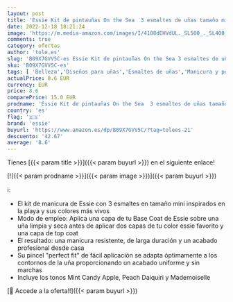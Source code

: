```yaml
---
layout: post
title: 'Essie Kit de pintauñas On the Sea  3 esmaltes de uñas tamaño mini  Acabado brillante y Larga duración  Tonos: Mint Candy Apple  Peach Daiquiri  Mademoiselle'
date: 2022-12-18 18:21:24
image: 'https://m.media-amazon.com/images/I/4108dEHVdUL._SL500_._SL400_.jpg'
comments: true
category: ofertas
author: 'tole.es'
slug: 'B09X7GVV5C-es Essie Kit de pintauñas On the Sea 3 esmaltes de uñas...'
sku: 'B09X7GVV5C-es'
tags: [ 'Belleza','Diseños para uñas','Esmaltes de uñas','Manicura y pedicura','apple','essie','🇪🇸', ]
actualPrice: 8.6 EUR
currency: EUR
price: 8.6
comparePrice: 15.0 EUR
prodname: 'Essie Kit de pintauñas On the Sea  3 esmaltes de uñas tamaño mini  Acabado brillante y Larga duración  Tonos: Mint Candy Apple  Peach Daiquiri  Mademoiselle'
country: 'es'
flag: '🇪🇸'
brand: 'essie'
buyurl: 'https://www.amazon.es/dp/B09X7GVV5C/?tag=tolees-21'
descuento: '42.67'
average: '8.6'
---
```


Tienes [{{< param title >}}]({{< param buyurl >}}) en el siguiente enlace!

[![{{< param prodname >}}]({{< param image >}})]({{< param buyurl >}})

ℹ️:

- El kit de manicura de Essie con 3 esmaltes en tamaño mini inspirados en la playa y sus colores más vivos
- Modo de empleo: Aplica una capa de tu Base Coat de Essie sobre una uña limpia y seca antes de aplicar dos capas de tu color essie favorito y una capa de top coat
- El resultado: una manicura resistente, de larga duración y un acabado profesional desde casa
- Su pincel "perfect fit" de fácil aplicación se adapta óptimamente a los contornos de la uña proporcionando un acabado uniforme y sin marchas
- Incluye los tonos Mint Candy Apple, Peach Daiquiri y Mademoiselle

[🛒 Accede a la oferta!!]({{< param buyurl >}})
